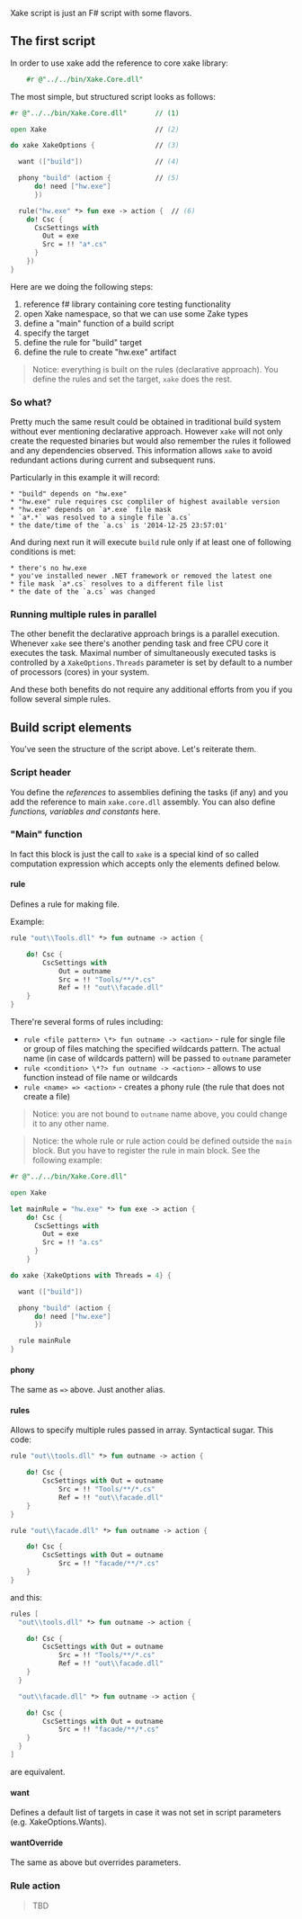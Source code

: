 ﻿Xake script is just an F# script with some flavors.

## The first script

In order to use xake add the reference to core xake library:

``` fsharp
    #r @"../../bin/Xake.Core.dll"
 ```

The most simple, but structured script looks as follows:

```fsharp
#r @"../../bin/Xake.Core.dll"       // (1)

open Xake                           // (2)

do xake XakeOptions {               // (3)

  want (["build"])                  // (4)

  phony "build" (action {           // (5)
      do! need ["hw.exe"]
      })

  rule("hw.exe" *> fun exe -> action {  // (6)
    do! Csc {
      CscSettings with
        Out = exe
        Src = !! "a*.cs"
      }
    })
}
```

Here are we doing the following steps:

1. reference f# library containing core testing functionality
1. open Xake namespace, so that we can use some Zake types 
1. define a "main" function of a build script
1. specify the target
1. define the rule for "build" target
1. define the rule to create "hw.exe" artifact

> Notice: everything is built on the rules (declarative approach). You define the rules and set the target, `xake` does the rest.

### So what?
Pretty much the same result could be obtained in traditional build system without ever mentioning declarative approach. However `xake` will not only create the requested binaries but would also remember the rules it followed and any dependencies observed. This information allows `xake` to avoid redundant actions during current and subsequent runs.

Particularly in this example it will record:

    * "build" depends on "hw.exe"
    * "hw.exe" rule requires csc compliler of highest available version
    * "hw.exe" depends on `a*.exe` file mask
    * `a*.*` was resolved to a single file `a.cs`
    * the date/time of the `a.cs` is '2014-12-25 23:57:01'

And during next run it will execute `build` rule only if at least one of following conditions is met:

    * there's no hw.exe
    * you've installed newer .NET framework or removed the latest one
    * file mask `a*.cs` resolves to a different file list
    * the date of the `a.cs` was changed

### Running multiple rules in parallel

The other benefit the declarative approach brings is a parallel execution. Whenever `xake` see there's another pending task and free CPU core it executes the task. Maximal number of simultaneously executed tasks is controlled by a `XakeOptions.Threads` parameter is set by default to a number of processors (cores) in your system.

And these both benefits do not require any additional efforts from you if you follow several simple rules.

## Build script elements

You've seen the structure of the script above. Let's reiterate them.

### Script header

You define the *references* to assemblies defining the tasks (if any) and you add the reference to main `xake.core.dll` assembly. You can also define *functions, variables and constants* here.

### "Main" function

In fact this block is just the call to `xake` is a special kind of so called computation expression which accepts only the elements defined below.

#### rule
Defines a rule for making file.

Example:

``` fsharp
rule "out\\Tools.dll" *> fun outname -> action {

    do! Csc {
        CscSettings with
            Out = outname
            Src = !! "Tools/**/*.cs"
            Ref = !! "out\\facade.dll"
    }
}
```


There're several forms of rules including:

* `rule <file pattern> \*> fun outname -> <action>` - rule for single file or group of files matching the specified wildcards pattern. The actual name (in case of wildcards pattern) will be passed to `outname` parameter
* `rule <condition> \*?> fun outname -> <action>` - allows to use function instead of file name or wildcards
* `rule <name> => <action>` - creates a phony rule (the rule that does not create a file)

> Notice: you are not bound to `outname` name above, you could change it to any other name.

> Notice: the whole rule or rule action could be defined outside the `main` block. But you have to register the rule in main block. See the following example:

```fsharp
#r @"../../bin/Xake.Core.dll"

open Xake

let mainRule = "hw.exe" *> fun exe -> action {
    do! Csc {
      CscSettings with
        Out = exe
        Src = !! "a.cs"
      }
    }

do xake {XakeOptions with Threads = 4} {

  want (["build"])

  phony "build" (action {
      do! need ["hw.exe"]
      })

  rule mainRule
}
```

#### phony

The same as `=>` above. Just another alias.

#### rules

Allows to specify multiple rules passed in array. Syntactical sugar. This code:

``` fsharp
rule "out\\tools.dll" *> fun outname -> action {

    do! Csc {
        CscSettings with Out = outname
            Src = !! "Tools/**/*.cs"
            Ref = !! "out\\facade.dll"
    }
}

rule "out\\facade.dll" *> fun outname -> action {

    do! Csc {
        CscSettings with Out = outname
            Src = !! "facade/**/*.cs"
    }
}
```

and this:

``` fsharp
rules [
  "out\\tools.dll" *> fun outname -> action {

    do! Csc {
        CscSettings with Out = outname
            Src = !! "Tools/**/*.cs"
            Ref = !! "out\\facade.dll"
    }
  }

  "out\\facade.dll" *> fun outname -> action {

    do! Csc {
        CscSettings with Out = outname
            Src = !! "facade/**/*.cs"
    }
  }
]
```

are equivalent.

#### want

Defines a default list of targets in case it was not set in script parameters (e.g. XakeOptions.Wants).

#### wantOverride

The same as above but overrides parameters.

### Rule action

> TBD
